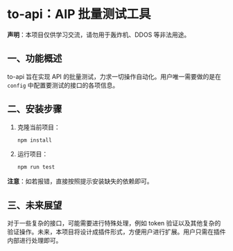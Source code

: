 # to-api：AIP 批量测试工具

**声明**：本项目仅供学习交流，请勿用于轰炸机、DDOS 等非法用途。

## 一、功能概述
to-api 旨在实现 API 的批量测试，力求一切操作自动化。用户唯一需要做的是在 `config` 中配置要测试的接口的各项信息。

## 二、安装步骤
1. 克隆当前项目：
   ```bash
   npm install
   ```
2. 运行项目：
   ```bash
   npm run test
   ```
**注意**：如若报错，直接按照提示安装缺失的依赖即可。

## 三、未来展望
对于一些复杂的接口，可能需要进行特殊处理，例如 token 验证以及其他复杂的验证操作。未来，本项目将设计成插件形式，方便用户进行扩展。用户只需在插件内部进行处理即可。
